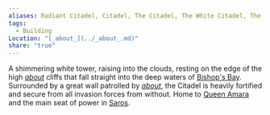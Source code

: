 ```yaml
---
aliases: Radiant Citadel, Citadel, The Citadel, The White Citadel, The Radiant White Citadel, The White Tower
tags:
  - Building
Location: "[_about_](../_about_.md)"
share: "true"
---
```


A shimmering white tower, raising into the clouds, resting on the edge of the high [_about_](../_about_.md) cliffs that fall straight into the deep waters of [Bishop's Bay](../../../Landmarks/Waters/Bishop's%20Bay.md). Surrounded by a great wall patrolled by [_about_](../../../../Peoples%20&%20Factions/The%20Aegis%20Legion/_about_.md), the Citadel is heavily fortified and secure from all invasion forces from without. Home to [Queen Amara](../NPCs/Queen%20Amara.md) and the main seat of power in [Saros](../../../../History%20&%20Lore/A%20Brief%20Saros%20History.md).